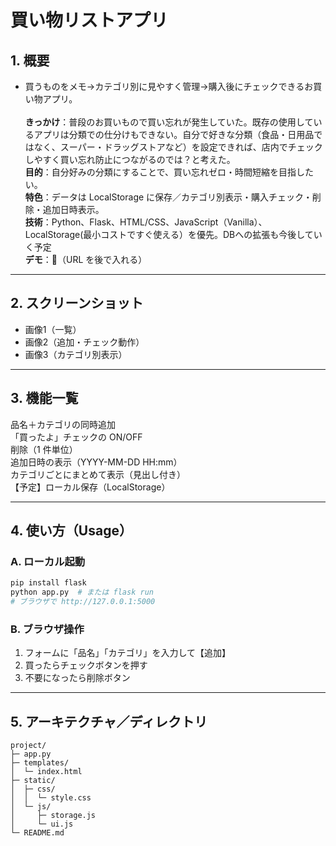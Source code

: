 # 買い物リストアプリ

## 1. 概要

* 買うものをメモ→カテゴリ別に見やすく管理→購入後にチェックできるお買い物アプリ。<br><br>
**きっかけ**：普段のお買いもので買い忘れが発生していた。既存の使用しているアプリは分類での仕分けもできない。自分で好きな分類（食品・日用品ではなく、スーパー・ドラッグストアなど）を設定できれば、店内でチェックしやすく買い忘れ防止につながるのでは？と考えた。<br>
 **目的**：自分好みの分類にすることで、買い忘れゼロ・時間短縮を目指したい。<br>
 **特色**：データは LocalStorage に保存／カテゴリ別表示・購入チェック・削除・追加日時表示。<br>
 **技術**：Python、Flask、HTML/CSS、JavaScript（Vanilla）、LocalStorage(最小コストですぐ使える）を優先。DBへの拡張も今後していく予定<br>
 **デモ**：🔗（URL を後で入れる）<br>

---

## 2. スクリーンショット

* 画像1（一覧）
* 画像2（追加・チェック動作）
* 画像3（カテゴリ別表示）

---

## 3. 機能一覧

品名＋カテゴリの同時追加<br>
「買ったよ」チェックの ON/OFF<br>
削除（1 件単位）<br>
追加日時の表示（YYYY-MM-DD HH\:mm）<br>
カテゴリごとにまとめて表示（見出し付き）<br>
【予定】ローカル保存（LocalStorage）<br>

---

## 4. 使い方（Usage）

### A. ローカル起動

```bash
pip install flask
python app.py  # または flask run
# ブラウザで http://127.0.0.1:5000
```

### B. ブラウザ操作

1. フォームに「品名」「カテゴリ」を入力して【追加】<br>
2. 買ったらチェックボタンを押す<br>
3. 不要になったら削除ボタン<br>

---

## 5. アーキテクチャ／ディレクトリ

```
project/
├─ app.py                 
├─ templates/
│  └─ index.html          
├─ static/
│  ├─ css/
│  │  └─ style.css
│  └─ js/
│     ├─ storage.js       
│     └─ ui.js            
└─ README.md
```
